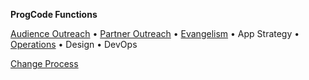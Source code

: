 **ProgCode Functions**

[Audience Outreach](https://github.com/ProgressiveCoders/functions/wiki/Audience-Outreach) • [Partner Outreach](https://github.com/ProgressiveCoders/functions/wiki/Partner-Outreach) • [Evangelism](https://github.com/ProgressiveCoders/functions/wiki/Evangelism) • App Strategy • [Operations](https://github.com/ProgressiveCoders/functions/wiki/Partner-Outreach) • Design • DevOps

[Change Process](https://github.com/ProgressiveCoders/functions/wiki/Change-Process)